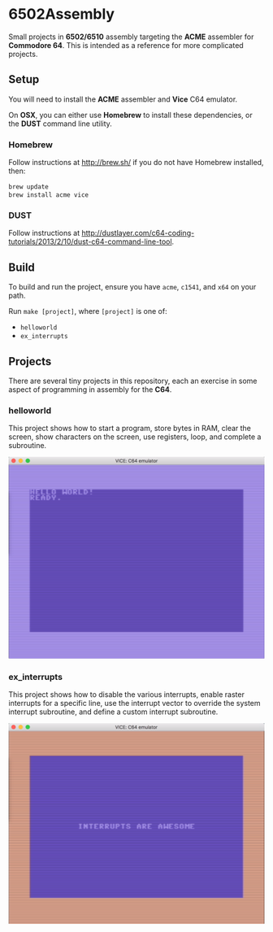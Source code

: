 # 6502Assembly
Small projects in **6502/6510** assembly targeting the **ACME** assembler for **Commodore 64**. 
This is intended as a reference for more complicated projects.

## Setup
You will need to install the **ACME** assembler and **Vice** C64 emulator.

On **OSX**, you can either use **Homebrew** to install these dependencies,
or the **DUST** command line utility.

### Homebrew
Follow instructions at http://brew.sh/ if you do not have Homebrew installed, then:
```
brew update
brew install acme vice
```

### DUST
Follow instructions at http://dustlayer.com/c64-coding-tutorials/2013/2/10/dust-c64-command-line-tool.

## Build
To build and run the project, ensure you have `acme`, `c1541`, and `x64` on your path.

Run `make [project]`, where `[project]` is one of:
- `helloworld`
- `ex_interrupts`

## Projects
There are several tiny projects in this repository, each an exercise in some 
aspect of programming in assembly for the **C64**.

### helloworld
This project shows how to start a program, store bytes in RAM, clear the screen, 
show characters on the screen, use registers, loop, and complete a subroutine.

![helloworld](./readme/helloworld.png)

### ex_interrupts
This project shows how to disable the various interrupts, enable raster interrupts for a specific 
line, use the interrupt vector to override the system interrupt subroutine, and define a custom
interrupt subroutine.

![ex_interrupts](./readme/ex_interrupts.png)


